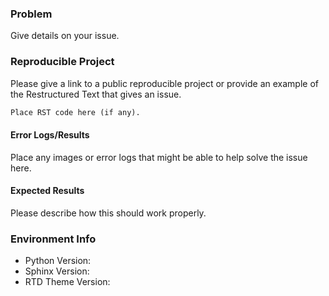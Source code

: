 
### Problem

Give details on your issue.

### Reproducible Project

Please give a link to a public reproducible project or provide an example of the Restructured Text that gives an issue.

```rst
Place RST code here (if any).
```

#### Error Logs/Results

Place any images or error logs that might be able to help solve the issue here.

#### Expected Results

Please describe how this should work properly.

### Environment Info

- Python Version:
- Sphinx Version:
- RTD Theme Version:
